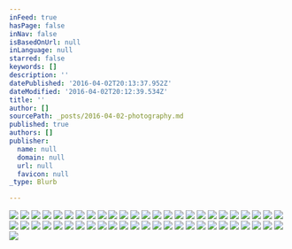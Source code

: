 ```yaml
---
inFeed: true
hasPage: false
inNav: false
isBasedOnUrl: null
inLanguage: null
starred: false
keywords: []
description: ''
datePublished: '2016-04-02T20:13:37.952Z'
dateModified: '2016-04-02T20:12:39.534Z'
title: ''
author: []
sourcePath: _posts/2016-04-02-photography.md
published: true
authors: []
publisher:
  name: null
  domain: null
  url: null
  favicon: null
_type: Blurb

---
```

![](https://the-grid-user-content.s3-us-west-2.amazonaws.com/4ccac539-5aae-4206-9705-074cf16782d9.jpg)
![](https://the-grid-user-content.s3-us-west-2.amazonaws.com/f35ab816-c461-4859-bda5-e70191ffb22e.jpg)
![](https://the-grid-user-content.s3-us-west-2.amazonaws.com/23cd450c-8c71-465b-a5f7-cb69eb94243f.jpg)
![](https://the-grid-user-content.s3-us-west-2.amazonaws.com/5cca2fd7-295f-429a-977d-972d44271e91.jpg)
![](https://the-grid-user-content.s3-us-west-2.amazonaws.com/7038514f-aedf-45cc-98d0-82f8eabeb002.jpg)
![](https://the-grid-user-content.s3-us-west-2.amazonaws.com/0815becb-3266-4c48-b5fe-d3feb0b7949c.jpg)
![](https://the-grid-user-content.s3-us-west-2.amazonaws.com/a165a0b4-0fce-4d8f-b816-c89ac909c12c.jpg)
![](https://the-grid-user-content.s3-us-west-2.amazonaws.com/23ce2a4a-212d-4c78-ae03-0cb6ca36dced.jpg)
![](https://the-grid-user-content.s3-us-west-2.amazonaws.com/6133364c-f533-4390-ac62-af454e886a27.jpg)
![](https://the-grid-user-content.s3-us-west-2.amazonaws.com/f020590d-28dc-4acc-94b7-32f1e4ee0c9b.jpg)
![](https://the-grid-user-content.s3-us-west-2.amazonaws.com/9d264912-373a-485a-ba76-601899fa0035.jpg)
![](https://the-grid-user-content.s3-us-west-2.amazonaws.com/780a609d-e104-471e-9fde-903899447443.jpg)
![](https://the-grid-user-content.s3-us-west-2.amazonaws.com/4431d68c-4f1b-4811-8bb7-46e52cade9ed.jpg)
![](https://the-grid-user-content.s3-us-west-2.amazonaws.com/936f9b8d-d74d-4799-847e-3f8536e83616.jpg)
![](https://the-grid-user-content.s3-us-west-2.amazonaws.com/bc39dac9-8e81-424f-a643-bd5e1adc906f.jpg)
![](https://the-grid-user-content.s3-us-west-2.amazonaws.com/31084002-e3ef-4f19-832a-529b49a531ca.jpg)
![](https://the-grid-user-content.s3-us-west-2.amazonaws.com/4c02bc65-e3f1-447c-a40a-3d303ac1fcf5.jpg)
![](https://the-grid-user-content.s3-us-west-2.amazonaws.com/687f93be-c730-4802-978a-9a496900950d.jpg)
![](https://the-grid-user-content.s3-us-west-2.amazonaws.com/d34f356e-0356-4b31-b715-380f38ff40ab.jpg)
![](https://the-grid-user-content.s3-us-west-2.amazonaws.com/91524314-16d9-427c-9167-1c9c64de97aa.jpg)
![](https://the-grid-user-content.s3-us-west-2.amazonaws.com/a73a02ca-863a-4825-8312-3ec55db3b81c.jpg)
![](https://the-grid-user-content.s3-us-west-2.amazonaws.com/2b6c11fd-6aec-4e94-9840-43f2da4567e5.jpg)
![](https://the-grid-user-content.s3-us-west-2.amazonaws.com/570346f2-e344-413c-a23e-ea4afc9d1bb8.jpg)
![](https://the-grid-user-content.s3-us-west-2.amazonaws.com/a066bd6c-d62f-4577-b5b3-98cd767417b2.jpg)
![](https://the-grid-user-content.s3-us-west-2.amazonaws.com/bb4076df-9b45-4491-996d-a14cdae84c39.jpg)
![](https://the-grid-user-content.s3-us-west-2.amazonaws.com/93ec2aa0-c328-4f66-96ef-ea7d9e389315.jpg)
![](https://the-grid-user-content.s3-us-west-2.amazonaws.com/b96d5ab0-ffcd-4da3-bb9e-a0366d32d785.jpg)
![](https://the-grid-user-content.s3-us-west-2.amazonaws.com/a1a82d28-f18b-4af9-9637-e7d0f2c5feea.jpg)
![](https://the-grid-user-content.s3-us-west-2.amazonaws.com/f411fc88-da53-4f95-9f13-4cf7d671af42.jpg)
![](https://the-grid-user-content.s3-us-west-2.amazonaws.com/8a3928c1-f71e-4340-bbd0-ffdf2f7814fd.jpg)
![](https://the-grid-user-content.s3-us-west-2.amazonaws.com/f8fb4487-6280-4eaf-accd-eaeab48a9280.jpg)
![](https://the-grid-user-content.s3-us-west-2.amazonaws.com/cfa8b114-d215-4d16-884e-cb99c76c2f12.jpg)
![](https://the-grid-user-content.s3-us-west-2.amazonaws.com/53fc859a-96be-49c9-a86b-8afa3a0389fa.jpg)
![](https://the-grid-user-content.s3-us-west-2.amazonaws.com/7e419f9a-329c-41ca-951c-12008f1c513d.jpg)
![](https://the-grid-user-content.s3-us-west-2.amazonaws.com/9a25c25e-e6ff-4bd1-9481-f368f0a4f7f0.jpg)
![](https://the-grid-user-content.s3-us-west-2.amazonaws.com/2c42d46c-dfa5-4929-b15f-34ffa60c060f.jpg)
![](https://the-grid-user-content.s3-us-west-2.amazonaws.com/04884663-1cee-4e24-ab1b-e4328b0b75e2.jpg)
![](https://the-grid-user-content.s3-us-west-2.amazonaws.com/78ed6346-ebbc-42f0-89c0-091e909a31d8.jpg)
![](https://the-grid-user-content.s3-us-west-2.amazonaws.com/5dec1a49-6d8c-4d1f-a591-4dc9cd4070cd.jpg)
![](https://the-grid-user-content.s3-us-west-2.amazonaws.com/1f8a597f-fe4b-4ade-92df-10098036a443.jpg)
![](https://the-grid-user-content.s3-us-west-2.amazonaws.com/441c5f5f-19a8-4647-af16-e191dd336f96.jpg)
![](https://the-grid-user-content.s3-us-west-2.amazonaws.com/85311d8f-d18e-4a71-a4e2-17a6b34d76f2.jpg)
![](https://the-grid-user-content.s3-us-west-2.amazonaws.com/d6b9afef-0ed4-4eac-b6a3-c70802255d8f.jpg)
![](https://the-grid-user-content.s3-us-west-2.amazonaws.com/f15498ab-1caa-45b1-96d7-615c4256eab0.jpg)
![](https://the-grid-user-content.s3-us-west-2.amazonaws.com/84da348f-a35e-42d3-a048-e15146a1567e.jpg)
![](https://the-grid-user-content.s3-us-west-2.amazonaws.com/0b0a1600-796d-403d-b773-d291931783b0.jpg)
![](https://the-grid-user-content.s3-us-west-2.amazonaws.com/1705dcd5-601b-47f5-9340-21ffc9c2a7b2.jpg)
![](https://the-grid-user-content.s3-us-west-2.amazonaws.com/fcb36b00-18b7-4c20-bcfb-712e3f6ea011.jpg)
![](https://the-grid-user-content.s3-us-west-2.amazonaws.com/e59422fd-8c4e-4a1d-a5dd-29aa11174b0b.jpg)
![](https://the-grid-user-content.s3-us-west-2.amazonaws.com/3fa94f34-332e-4155-9f58-f90cfb8256ac.jpg)
![](https://the-grid-user-content.s3-us-west-2.amazonaws.com/0f730186-c5c4-4163-a668-e9f6a99e9ccb.jpg)